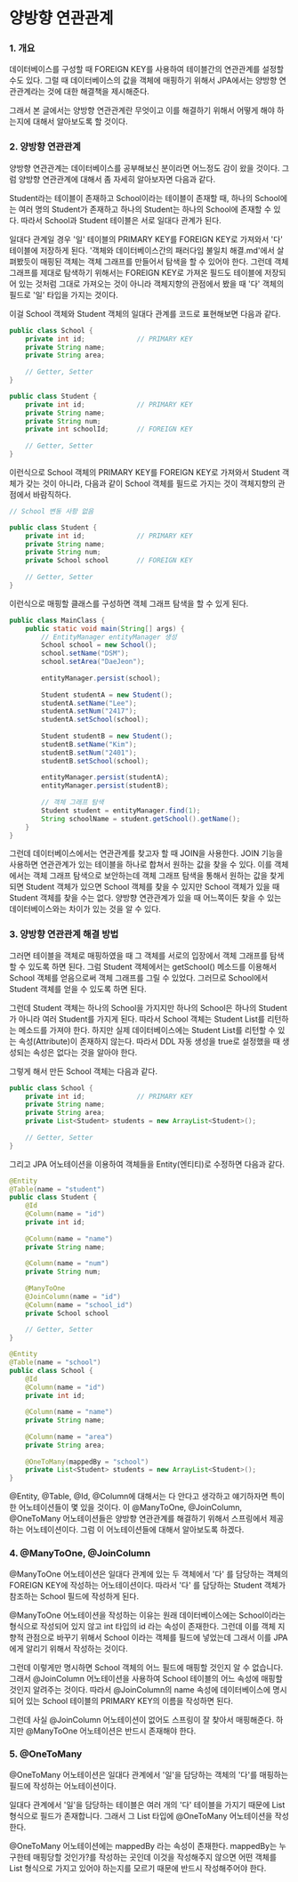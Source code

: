 # 양방향 연관관계

### 1. 개요

데이터베이스를 구성할 때 FOREIGN KEY를 사용하여 테이블간의 연관관계를 설정할 수도 있다.
그럴 때 데이터베이스의 값을 객체에 매핑하기 위해서 JPA에서는 양방향 연관관계라는 것에 대한
해결책을 제시해준다.

그래서 본 글에서는 양방향 연관관계란 무엇이고 이를 해결하기 위해서 어떻게 해야 하는지에 대해서
알아보도록 할 것이다.

### 2. 양방향 연관관계

양방향 연관관계는 데이터베이스를 공부해보신 분이라면 어느정도 감이 왔을 것이다.
그럼 양방향 연관관계에 대해서 좀 자세히 알아보자면 다음과 같다.

Student라는 테이블이 존재하고 School이라는 테이블이 존재할 때,
하나의 School에는 여러 명의 Student가 존재하고 하나의 Student는 하나의 School에 존재할 수 있다.
따라서 School과 Student 테이블은 서로 일대다 관계가 된다.

일대다 관계일 경우 '일' 테이블의 PRIMARY KEY를 FOREIGN KEY로 가져와서 '다' 테이블에 저장하게 된다.
'객체와 데이터베이스간의 패러다임 불일치 해결.md'에서 살펴봤듯이 매핑된 객체는
객체 그래프를 만들어서 탐색을 할 수 있어야 한다.
그런데 객체 그래프를 제대로 탐색하기 위해서는 FOREIGN KEY로 가져온 필드도
테이블에 저장되어 있는 것처럼 그대로 가져오는 것이 아니라
객체지향의 관점에서 봤을 때 '다' 객체의 필드로 '일' 타입을 가지는 것이다.

이걸 School 객체와 Student 객체의 일대다 관계를 코드로 표현해보면 다음과 같다.

```java
public class School {
    private int id;				// PRIMARY KEY
    private String name;
    private String area;
    
    // Getter, Setter
}
```

```java
public class Student {
    private int id;				// PRIMARY KEY
    private String name;
    private String num;
    private int schoolId;		// FOREIGN KEY
    
    // Getter, Setter
}
```

이런식으로 School 객체의 PRIMARY KEY를 FOREIGN KEY로 가져와서 Student 객체가 갖는 것이 아니라,
다음과 같이 School 객체를 필드로 가지는 것이 객체지향의 관점에서 바람직하다.

```java
// School 변동 사항 없음
```

```java
public class Student {
    private int id;				// PRIMARY KEY
    private String name;
    private String num;
    private School school		// FOREIGN KEY
    
    // Getter, Setter
}
```

이런식으로 매핑할 클래스를 구성하면 객체 그래프 탐색을 할 수 있게 된다.

```java
public class MainClass {
    public static void main(String[] args) {
        // EntityManager entityManager 생성
        School school = new School();
        school.setName("DSM");
        school.setArea("DaeJeon");
        
        entityManager.persist(school);
        
        Student studentA = new Student();
        studentA.setName("Lee");
        studentA.setNum("2417");
        studentA.setSchool(school);
        
        Student studentB = new Student();
        studentB.setName("Kim");
        studentB.setNum("2401");
        studentB.setSchool(school);
        
        entityManager.persist(studentA);
        entityManager.persist(studentB);
        
        // 객체 그래프 탐색
        Student student = entityManager.find(1);
        String schoolName = student.getSchool().getName();
    }
}
```

그런데 데이터베이스에서는 연관관계를 찾고자 할 때 JOIN을 사용한다.
JOIN 기능을 사용하면 연관관계가 있는 테이블을 하나로 합쳐서 원하는 값을 찾을 수 있다.
이를 객체에서는 객체 그래프 탐색으로 보안하는데
객체 그래프 탐색을 통해서 원하는 값을 찾게 되면 Student 객체가 있으면 School 객체를 찾을 수 있지만
School 객체가 있을 때 Student 객체를 찾을 수는 없다.
양방향 연관관계가 있을 때 어느쪽이든 찾을 수 있는 데이터베이스와는 차이가 있는 것을 알 수 있다.

### 3. 양방향 연관관계 해결 방법

그러면 테이블을 객체로 매핑하였을 때 그 객체를 서로의 입장에서 객체 그래프를 탐색할 수 있도록 하면 된다.
그럼 Student 객체에서는 getSchool() 메소드를 이용해서
School 객체를 얻음으로써 객체 그래프를 그릴 수 있었다.
그러므로 School에서 Student 객체를 얻을 수 있도록 하면 된다.

그런데 Student 객체는 하나의 School을 가지지만
하나의 School은 하나의 Student가 아니라 여러 Student를 가지게 된다.
따라서 School 객체는 Student List를 리턴하는 메소드를 가져야 한다.
하지만 실제 데이터베이스에는 Student List를 리턴할 수 있는 속성(Attribute)이 존재하지 않는다.
따라서 DDL 자동 생성을 true로 설정했을 때 생성되는 속성은 없다는 것을 알아야 한다.

그렇게 해서 만든 School 객체는 다음과 같다.

```java
public class School {
    private int id;				// PRIMARY KEY
    private String name;
    private String area;
    private List<Student> students = new ArrayList<Student>();
    
    // Getter, Setter
}
```

그리고 JPA 어노테이션을 이용하여 객체들을 Entity(엔티티)로 수정하면 다음과 같다.

```java
@Entity
@Table(name = "student")
public class Student {
    @Id
    @Column(name = "id")
    private int id;
    
    @Column(name = "name")
    private String name;
    
    @Column(name = "num")
    private String num;
    
    @ManyToOne
    @JoinColumn(name = "id")
    @Column(name = "school_id")
    private School school
    
    // Getter, Setter
}
```

```java
@Entity
@Table(name = "school")
public class School {
    @Id
    @Column(name = "id")
    private int id;
    
    @Column(name = "name")
    private String name;
    
    @Column(name = "area")
    private String area;
    
    @OneToMany(mappedBy = "school")
    private List<Student> students = new ArrayList<Student>();
}
```

@Entity, @Table, @Id, @Column에 대해서는 다 안다고 생각하고 얘기하자면
특이한 어노테이션들이 몇 있을 것이다.
이 @ManyToOne, @JoinColumn, @OneToMany 어노테이션들은 양방향 연관관계를 해결하기 위해서
스프링에서 제공하는 어노테이션이다.
그럼 이 어노테이션들에 대해서 알아보도록 하겠다.

### 4. @ManyToOne, @JoinColumn

@ManyToOne 어노테이션은 일대다 관계에 있는 두 객체에서 '다' 를 담당하는 객체의
FOREIGN KEY에 작성하는 어노테이션이다.
따라서 '다' 를 담당하는 Student 객체가 참조하는 School 필드에 작성하게 된다.

@ManyToOne 어노테이션을 작성하는 이유는
원래 데이터베이스에는 School이라는 형식으로 작성되어 있지 않고 int 타입의 id 라는 속성이 존재한다.
그런데 이를 객체 지향적 관점으로 바꾸기 위해서 School 이라는 객체를 필드에 넣었는데
그래서 이를 JPA에게 알리기 위해서 작성하는 것이다.

그런데 이렇게만 명시하면 School 객체의 어느 필드에 매핑할 것인지 알 수 없습니다.
그래서 @JoinColumn 어노테이션을 사용하여 School 테이블의 어느 속성에 매핑할 것인지
알려주는 것이다.
따라서 @JoinColumn의 name 속성에 데이터베이스에 명시되어 있는
School 테이블의 PRIMARY KEY의 이름을 작성하면 된다.

그런데 사실 @JoinColumn 어노테이션이 없어도 스프링이 잘 찾아서 매핑해준다.
하지만 @ManyToOne 어노테이션은 반드시 존재해야 한다.

### 5. @OneToMany

@OneToMany 어노테이션은 일대다 관계에서 '일'을 담당하는 객체의
'다'를 매핑하는 필드에 작성하는 어노테이션이다.

일대다 관계에서 '일'을 담당하는 테이블은 여러 개의 '다' 테이블을 가지기 때문에
List 형식으로 필드가 존재합니다. 그래서 그 List 타입에 @OneToMany 어노테이션을 작성한다.

@OneToMany 어노테이션에는 mappedBy 라는 속성이 존재한다.
mappedBy는 누구한테 매핑당할 것인가?를 작성하는 곳인데
이것을 작성해주지 않으면 어떤 객체를 List 형식으로 가지고 있어야 하는지를 모르기 때문에
반드시 작성해주어야 한다.